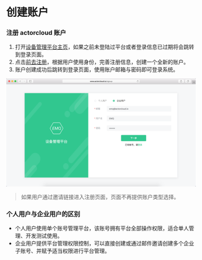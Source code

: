 # 创建账户

### 注册 actorcloud 账户

1. 打开[设备管理平台主页](https://www.actorcloud.io/)，如果之前未登陆过平台或者登录信息已过期将会跳转到登录页面。
2. 点击[前去注册](https://www.actorcloud.io/signup)，根据用户使用身份，完善注册信息，创建一个全新的账户。
3. 账户创建成功后跳转到登录页面，使用账户邮箱与密码即可登录系统。

![](/assets/singup.png)

> 如果用户通过邀请链接进入注册页面，页面不再提供账户类型选择。


### 个人用户与企业用户的区别
- 个人用户使用单个账号管理平台，该账号拥有平台全部操作权限，适合单人管理、开发测试使用。
- 企业用户提供平台管理权限控制，可以直接创建或通过邮件邀请创建多个企业子账号、并赋予适当权限进行平台管理。
